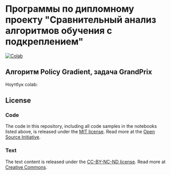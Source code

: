 # Программы по дипломному проекту "Сравнительный анализ алгоритмов обучения с подкреплением"

[![Colab](https://colab.research.google.com/assets/colab-badge.svg)](https://colab.research.google.com/github/boangri/uai-thesis-notebooks/blob/master/notebooks/Index.ipynb)

## Алгоритм Policy Gradient, задача GrandPrix

Ноутбук colab:

## License

### Code
The code in this repository, including all code samples in the notebooks listed above, is released under the [MIT license](LICENSE-CODE). Read more at the [Open Source Initiative](https://opensource.org/licenses/MIT).

### Text
The text content is released under the [CC-BY-NC-ND license](LICENSE-TEXT). Read more at [Creative Commons](https://creativecommons.org/licenses/by-nc-nd/3.0/us/legalcode).
